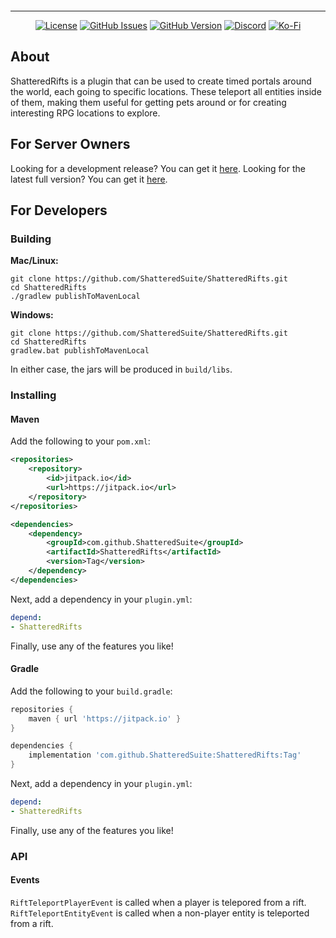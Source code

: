<p align="center"><img src="https://raw.githubusercontent.com/ShatteredSuite/ShatteredRifts/master/header.png" alt=""/></p>

-----
<p align="center">
<a href="https://github.com/ShatteredSuite/ShatteredRifts/blob/master/LICENSE"><img alt="License" src="https://img.shields.io/github/license/ShatteredSuite/ShatteredRifts?style=for-the-badge&logo=github" /></a>
<a href="https://github.com/ShatteredSuite/ShatteredRifts/issues"><img alt="GitHub Issues" src="https://img.shields.io/github/issues/ShatteredSuite/ShatteredRifts?style=for-the-badge&logo=github" /></a>
<a href="https://github.com/ShatteredSuite/ShatteredRifts/releases"><img alt="GitHub Version" src="https://img.shields.io/github/release/ShatteredSuite/ShatteredRifts?label=Github%20Version&style=for-the-badge&logo=github" /></a>
<a href="https://discord.gg/zUbNX9t"><img alt="Discord" src="https://img.shields.io/badge/Get%20Help-On%20Discord-%237289DA?style=for-the-badge&logo=discord" /></a>
<a href="ko-fi.com/uberpilot"><img alt="Ko-Fi" src="https://img.shields.io/badge/Support-on%20Ko--fi-%23F16061?style=for-the-badge&logo=ko-fi" /></a>
</p>

## About

ShatteredRifts is a plugin that can be used to create timed portals around the world, each going to 
specific locations. These teleport all entities inside of them, making them useful for getting pets 
around or for creating interesting RPG locations to explore.

## For Server Owners

Looking for a development release? You can get it 
[here](https://github.com/ShatteredSuite/ShatteredRifts/releases/tag/latest). Looking for the latest
full version? You can get it [here](https://github.com/ShatteredSuite/ShatteredRifts/releases/latest).

## For Developers

### Building

**Mac/Linux:**
```
git clone https://github.com/ShatteredSuite/ShatteredRifts.git
cd ShatteredRifts
./gradlew publishToMavenLocal
```

**Windows:**
```
git clone https://github.com/ShatteredSuite/ShatteredRifts.git
cd ShatteredRifts
gradlew.bat publishToMavenLocal
```

In either case, the jars will be produced in `build/libs`. 

### Installing

#### Maven
Add the following to your `pom.xml`:
```xml
<repositories> 
    <repository>
        <id>jitpack.io</id>
        <url>https://jitpack.io</url>
    </repository>
</repositories>

<dependencies>
    <dependency>
        <groupId>com.github.ShatteredSuite</groupId>
        <artifactId>ShatteredRifts</artifactId>
        <version>Tag</version>
    </dependency>
</dependencies>
```

Next, add a dependency in your `plugin.yml`:
```yaml
depend:
- ShatteredRifts
```

Finally, use any of the features you like!


#### Gradle
Add the following to your `build.gradle`:
```groovy
repositories {
    maven { url 'https://jitpack.io' }
}

dependencies {
    implementation 'com.github.ShatteredSuite:ShatteredRifts:Tag'
}
```

Next, add a dependency in your `plugin.yml`:
```yaml
depend:
- ShatteredRifts
```

Finally, use any of the features you like!

### API

#### Events

`RiftTeleportPlayerEvent` is called when a player is telepored from a rift. `RiftTeleportEntityEvent` 
is called when a non-player entity is teleported from a rift.